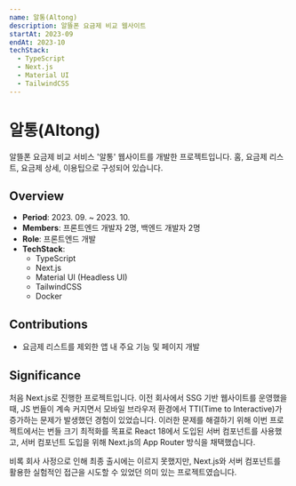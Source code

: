 ```yaml
---
name: 알통(Altong)
description: 알뜰폰 요금제 비교 웹사이트
startAt: 2023-09
endAt: 2023-10
techStack:
  - TypeScript
  - Next.js
  - Material UI
  - TailwindCSS
---
```


# 알통(Altong)

알뜰폰 요금제 비교 서비스 '알통' 웹사이트를 개발한 프로젝트입니다. 홈, 요금제 리스트, 요금제 상세, 이용팁으로 구성되어 있습니다.

## Overview

- **Period**: 2023. 09. ~ 2023. 10.
- **Members**: 프론트엔드 개발자 2명, 백엔드 개발자 2명
- **Role**: 프론트엔드 개발
- **TechStack**:
  - TypeScript
  - Next.js
  - Material UI (Headless UI)
  - TailwindCSS
  - Docker

## Contributions

- 요금제 리스트를 제외한 앱 내 주요 기능 및 페이지 개발

## Significance

처음 Next.js로 진행한 프로젝트입니다. 이전 회사에서 SSG 기반 웹사이트를 운영했을 때, JS 번들이 계속 커지면서 모바일 브라우저 환경에서 TTI(Time to Interactive)가 증가하는 문제가 발생했던 경험이 있었습니다. 이러한 문제를 해결하기 위해 이번 프로젝트에서는 번들 크기 최적화를 목표로 React 18에서 도입된 서버 컴포넌트를 사용했고, 서버 컴포넌트 도입을 위해 Next.js의 App Router 방식을 채택했습니다.

비록 회사 사정으로 인해 최종 출시에는 이르지 못했지만, Next.js와 서버 컴포넌트를 활용한 실험적인 접근을 시도할 수 있었던 의미 있는 프로젝트였습니다.
